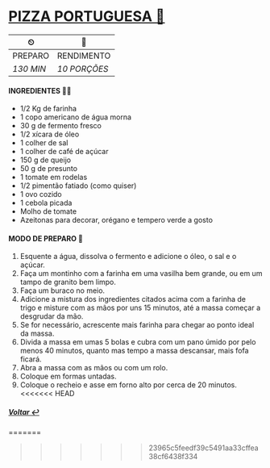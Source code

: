 # [PIZZA PORTUGUESA 🍕](https://www.tudogostoso.com.br/receita/62161-pizza-portuguesa.html)

| ⏲          | 🍲               |
| ----------- | ---------------- |
| PREPARO     | RENDIMENTO       |
| _130 MIN_ | _10 PORÇÕES_ |

#### INGREDIENTES 👨‍🍳

* 1/2 Kg de farinha
* 1 copo americano de água morna
* 30 g de fermento fresco
* 1/2 xícara de óleo
* 1 colher de sal
* 1 colher de café de açúcar
* 150 g de queijo
* 50 g de presunto
* 1 tomate em rodelas
* 1/2 pimentão fatiado (como quiser)
* 1 ovo cozido
* 1 cebola picada
* Molho de tomate
* Azeitonas para decorar, orégano e tempero verde a gosto

#### MODO DE PREPARO 🍲

1. Esquente a água, dissolva o fermento e adicione o óleo, o sal e o açúcar.
2. Faça um montinho com a farinha em uma vasilha bem grande, ou em um tampo de granito bem limpo.
3. Faça um buraco no meio.
4. Adicione a mistura dos ingredientes citados acima com a farinha de trigo e misture com as mãos por uns 15 minutos, até a massa começar a desgrudar da mão.
5. Se for necessário, acrescente mais farinha para chegar ao ponto ideal da massa.
6. Divida a massa em umas 5 bolas e cubra com um pano úmido por pelo menos 40 minutos, quanto mas tempo a massa descansar, mais fofa ficará.
7. Abra a massa com as mãos ou com um rolo.
8. Coloque em formas untadas.
9. Coloque o recheio e asse em forno alto por cerca de 20 minutos.
<<<<<<< HEAD

##### [Voltar ↩️]( "readme.md")
=======
>>>>>>> 23965c5feedf39c5491aa33cffea38cf6438f334
